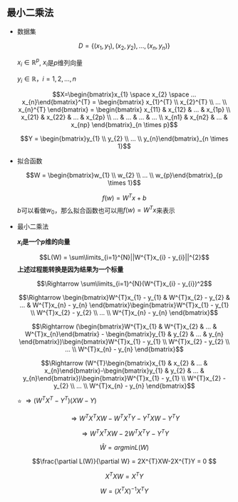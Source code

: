 ## 最小二乘法
- 数据集

  $$D = \{(x_{1},y_{1}),(x_{2},y_{2}),...,(x_{n},y_{n})\}$$

  $x_{i} \in \mathbb{R}^{p}$, $x_{i}$是$p$维列向量

  $y_{i} \in \mathbb{R}$，$i=1,2,...,n$

  $$X=\begin{bmatrix}x_{1} \space x_{2} \space ... x_{n}\end{bmatrix}^{T} = \begin{bmatrix} x_{1}^{T} \\ x_{2}^{T} \\ ... \\ x_{n}^{T} \end{bmatrix} = \begin{bmatrix} x_{11} & x_{12} & ... & x_{1p} \\ x_{21} & x_{22} & ... & x_{2p} \\ ... & ... & ... & ... \\ x_{n1} & x_{n2} & ... & x_{np} \end{bmatrix}_{n \times p}$$

  $$Y = \begin{bmatrix}y_{1} \\ y_{2} \\ ... \\ y_{n}\end{bmatrix}_{n \times 1}$$

- 拟合函数

  $$W = \begin{bmatrix}w_{1} \\ w_{2} \\ ... \\ w_{p}\end{bmatrix}_{p \times 1}$$

  $$f(w) = W^{T}x + b$$
  $b$可以看做$w_{0}$，那么拟合函数也可以用$f(w) = W^{T}x$来表示

- 最小二乘法

  **$x_{i}$是一个$p$维的向量**

  $$L(W) = \sum\limits_{i=1}^{N}||W^{T}x_{i} - y_{i}||^{2}$$
  **上述过程能转换是因为结果为一个标量**

  $$\Rightarrow \sum\limits_{i=1}^{N}(W^{T}x_{i} - y_{i})^2$$

  $$\Rightarrow \begin{bmatrix}W^{T}x_{1} - y_{1} & W^{T}x_{2} - y_{2} & ... & W^{T}x_{n} - y_{n} \end{bmatrix}\begin{bmatrix}W^{T}x_{1} - y_{1} \\ W^{T}x_{2} - y_{2} \\ ... \\ W^{T}x_{n} - y_{n} \end{bmatrix}$$

  $$\Rightarrow (\begin{bmatrix}W^{T}x_{1} & W^{T}x_{2} & ... & W^{T}x_{n}\end{bmatrix} - \begin{bmatrix}y_{1} & y_{2} & ... & y_{n} \end{bmatrix})\begin{bmatrix}W^{T}x_{1} - y_{1} \\ W^{T}x_{2} - y_{2} \\ ... \\ W^{T}x_{n} - y_{n} \end{bmatrix}$$

  $$\Rightarrow (W^{T}\begin{bmatrix}x_{1} & x_{2} & ... & x_{n}\end{bmatrix}-\begin{bmatrix}y_{1} & y_{2} & ... & y_{n}\end{bmatrix})\begin{bmatrix}W^{T}x_{1} - y_{1} \\ W^{T}x_{2} - y_{2} \\ ... \\ W^{T}x_{n} - y_{n} \end{bmatrix}$$

  :star: $\Rightarrow (W^{T}X^{T} - Y^{T})(XW-Y)$

  $$\Rightarrow W^{T}X^{T}XW - W^{T}X^{T}Y-Y^{T}XW-Y^{T}Y$$

  $$\Rightarrow W^{T}X^{T}XW - 2W^{T}X^{T}Y-Y^{T}Y$$

  $$\widehat W = argminL(W)$$

  $$\frac{\partial L(W)}{\partial W} = 2X^{T}XW-2X^{T}Y = 0 $$

  $$X^{T}XW = X^{T}Y$$

  $$W = (X^{T}X)^{-1}X^{T}Y$$
